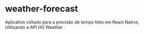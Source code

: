 # weather-forecast
Aplicativo voltado para a previsão de tempo feito em React Native, Utilizando a API HG Weather .
